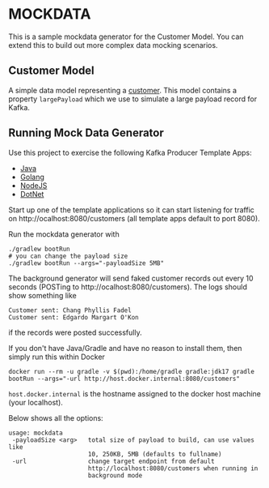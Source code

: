 # MOCKDATA

This is a sample mockdata generator for the Customer Model.  You can extend this to build out more complex data mocking scenarios.

## Customer Model

A simple data model representing a [customer](./src/main/avro/customer.avsc).  This model contains a property `largePayload` which we use to simulate a large payload record for Kafka.

## Running Mock Data Generator

Use this project to exercise the following Kafka Producer Template Apps:
- [Java](../../kafka-java-template)
- [Golang](../../kafka-go-template)
- [NodeJS](../../kafka-node-template)
- [DotNet](../../kafka-dotnet-template)


Start up one of the template applications so it can start listening for traffic on http://ocalhost:8080/customers (all template apps default to port 8080).

Run the mockdata generator with
```shell
./gradlew bootRun
# you can change the payload size
./gradlew bootRun --args="-payloadSize 5MB"
```

The background generator will send faked customer records out every 10 seconds (POSTing to http://ocalhost:8080/customers).  The logs should show something like
```text
Customer sent: Chang Phyllis Fadel
Customer sent: Edgardo Margart O'Kon
```
if the records were posted successfully.


If you don't have Java/Gradle and have no reason to install them, then simply run this within Docker
```shell
docker run --rm -u gradle -v $(pwd):/home/gradle gradle:jdk17 gradle bootRun --args="-url http://host.docker.internal:8080/customers"
```

`host.docker.internal` is the hostname assigned to the docker host machine (your localhost).


Below shows all the options:
```text
usage: mockdata
 -payloadSize <arg>   total size of payload to build, can use values like
                      10, 250KB, 5MB (defaults to fullname)
 -url                 change target endpoint from default
                      http://localhost:8080/customers when running in
                      background mode

```
